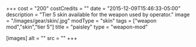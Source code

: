 +++
cost = "200"
costCredits = ""
date = "2015-12-09T15:46:33-05:00"
description = "Tier 5 skin available for the weapon used by operator."
image = "/images/gear/skin/.jpg"
modType = "skin"
tags = ["weapon mod","skin","tier 5"]
title = "paisley"
type = "weapon-mod"

[images]
  alt = ""
  src = ""
+++
